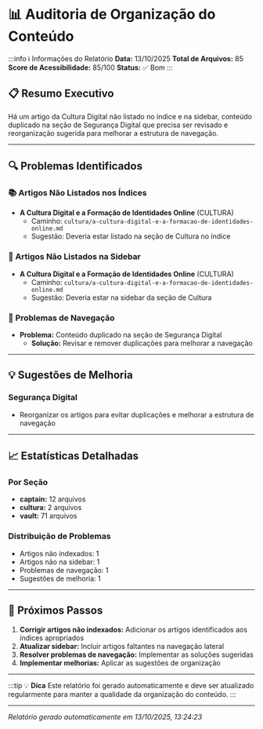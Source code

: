 # 📊 Auditoria de Organização do Conteúdo

:::info ℹ️ Informações do Relatório
**Data:** 13/10/2025
**Total de Arquivos:** 85
**Score de Acessibilidade:** 85/100
**Status:** ✅ Bom
:::

## 📋 Resumo Executivo

Há um artigo da Cultura Digital não listado no índice e na sidebar, conteúdo duplicado na seção de Segurança Digital que precisa ser revisado e reorganização sugerida para melhorar a estrutura de navegação.

---

## 🔍 Problemas Identificados

### 📚 Artigos Não Listados nos Índices

- **A Cultura Digital e a Formação de Identidades Online** (CULTURA)
  - Caminho: `cultura/a-cultura-digital-e-a-formacao-de-identidades-online.md`
  - Sugestão: Deveria estar listado na seção de Cultura no índice
  
### 🧭 Artigos Não Listados na Sidebar

- **A Cultura Digital e a Formação de Identidades Online** (CULTURA)
  - Caminho: `cultura/a-cultura-digital-e-a-formacao-de-identidades-online.md`
  - Sugestão: Deveria estar na sidebar da seção de Cultura
  
### 🚨 Problemas de Navegação

- **Problema:** Conteúdo duplicado na seção de Segurança Digital
  - **Solução:** Revisar e remover duplicações para melhorar a navegação
  
---

## 💡 Sugestões de Melhoria

### Segurança Digital
- Reorganizar os artigos para evitar duplicações e melhorar a estrutura de navegação

---

## 📈 Estatísticas Detalhadas

### Por Seção
- **captain:** 12 arquivos
- **cultura:** 2 arquivos
- **vault:** 71 arquivos

### Distribuição de Problemas
- Artigos não indexados: 1
- Artigos não na sidebar: 1
- Problemas de navegação: 1
- Sugestões de melhoria: 1

---

## 🎯 Próximos Passos

1. **Corrigir artigos não indexados:** Adicionar os artigos identificados aos índices apropriados
2. **Atualizar sidebar:** Incluir artigos faltantes na navegação lateral
3. **Resolver problemas de navegação:** Implementar as soluções sugeridas
4. **Implementar melhorias:** Aplicar as sugestões de organização

---

:::tip 💡 **Dica**
Este relatório foi gerado automaticamente e deve ser atualizado regularmente para manter a qualidade da organização do conteúdo.
:::

---

*Relatório gerado automaticamente em 13/10/2025, 13:24:23*
